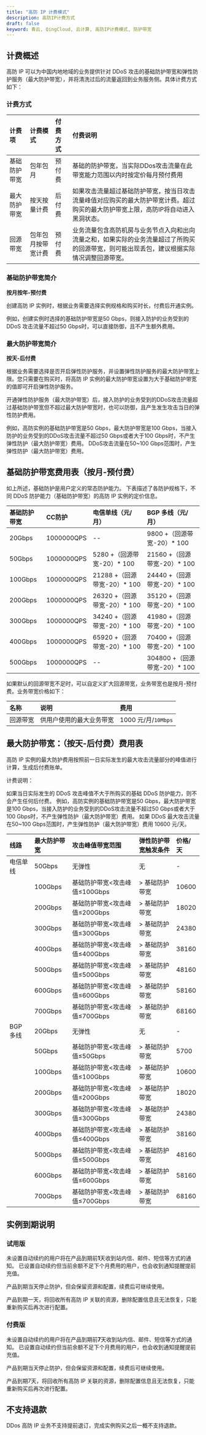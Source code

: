 ```yaml
---
title: "高防 IP 计费模式"
description: 高防IP计费方式
draft: false
keyword: 青云, QingCloud, 云计算, 高防IP计费模式, 防护带宽
---
```



## 计费概述

高防 IP 可以为中国内地地域的业务提供针对 DDoS 攻击的基础防护带宽和弹性防护服务（最大防护带宽），并将清洗过后的流量返回到业务服务侧。具体计费方式如下：

### 计费方式

| 计费项 |	计费模式 | 付费方式 |	付费说明 |
|:--- |:--- |:--- |:--- |
| 基础防护带宽 |    包年包月| 预付费 |基础的防护带宽，当实际DDos攻击流量在此带宽能力范围以内时按定价每月预付费用|
| 最大防护带宽 |    按天按量计费 | 后付费 | 如果攻击流量超过基础防护带宽，按当日攻击流量峰值对应购买的最大防护带宽计费。超过购买的最大防护带宽上限，高防IP将自动进入黑洞状态。 |
| 回源带宽 |	包年包月按带宽计费| 预付费 | 业务流量包含高防机房与业务节点入向和出向流量之和，如果实际的业务流量超过了所购买的回源带宽，则可能出现丢包，建议根据实际情况调整回源带宽。 |


### 基础防护带宽简介

**按月按年-预付费**

创建高防 IP 实例时，根据业务需要选择实例规格和购买时长，付费后开通实例。

例如，创建实例时选择的基础防护带宽是50 Gbps，则接入防护的业务受到的 DDoS 攻击流量不超过50 Gbps时，可以直接防御，且不产生额外费用。

### 最大防护带宽简介

**按天-后付费**

根据业务需要选择是否开启弹性防护服务，并设置弹性防护服务的最大防护带宽上限。您只需要在购买时，将高防 IP 实例的最大防护带宽设置为大于基础防护带宽的值即可开启弹性防护服务。

开通弹性防护服务（最大防护带宽）后，接入防护的业务受到的DDoS攻击流量超过基础防护带宽但不超过最大防护带宽时，也可以防御，且产生发生攻击当日的弹性防护费用。

例如，高防实例的基础防护带宽是50 Gbps，最大防护带宽是100 Gbps，当接入防护的业务受到的DDoS攻击流量不超过50 Gbps或者大于100 Gbps时，不产生弹性防护（最大防护带宽）费用。
DDoS攻击流量在50~100 Gbps范围时，产生弹性防护（最大防护带宽）费用。


## 基础防护带宽费用表（按月-预付费）

如上所述，基础防护是用户定义的常态防护能力。
下表描述了各防护规格下，不同 DDoS 防护能力（基础防护带宽）的高防 IP 实例的定价信息。

| 基础防护带宽 |	CC防护 | 电信单线（元/月） | BGP 多线（元/月） |
|:----|:----|:----|:----|
| 20Gbps | 1000000QPS| --  |	9800 +（回源带宽-20）* 100 |
| 50Gbps | 1000000QPS| 5280 +（回源带宽-20）* 100 |	21560 +（回源带宽-20）* 100 |
| 100Gbps |1000000QPS| 21288 +（回源带宽-20）* 100 |	24440 +（回源带宽-20）* 100 |
| 200Gbps |	1000000QPS| 26320 +（回源带宽-20）* 100 |	35120 +（回源带宽-20）* 100 |
| 300Gbps |	1000000QPS| 34240 +（回源带宽-20）* 100 |	41980 +（回源带宽-20）* 100 |
| 400Gbps |	1000000QPS| 65920 +（回源带宽-20）* 100 |	70400 +（回源带宽-20）* 100 |
| 500Gbps |	1000000QPS|   -- |	304800 +（回源带宽-20）* 100 |

如果默认的回源带宽不足时，可以自定义扩大回源带宽，业务带宽也是按月-预付费。业务带宽价格如下：

| 名称 | 说明|	费用 |
|:----|:----|:----|
| 回源带宽 | 供用户使用的最大业务带宽   |	1000 元/月/`10Mbps` |


## 最大防护带宽：（按天-后付费）费用表

高防 IP 实例的最大防护费用按照前一日实际发生的最大攻击流量部分的峰值进行计算，生成后付费账单。

计费说明：

如果当日实际发生的 DDoS 攻击峰值不大于所购买的基础 DDoS 防护能力，则不会产生任何后付费。
例如，高防实例的基础防护带宽是50 Gbps，最大防护带宽是100 Gbps，当接入防护的业务受到的DDoS攻击流量不超过50 Gbps或者大于100 Gbps时，不产生弹性防护（最大防护带宽）费用。
如果 DDoS 最大攻击流量在50~100 Gbps范围时，产生弹性防护（最大防护带宽）费用 10600 元/天。

| 线路     | 最大防护带宽 | 攻击峰值带宽范围              | 弹性防护带宽触发条件 | 价格/天 |
| :------- | :----------- | :---------------------------- | :------------------- | :------ |
| 电信单线 | 50Gbps       | 无弹性                        | 无                   | -       |
|          | 100Gbps      | 基础防护带宽<攻击峰值≤100Gbps | > 基础防护带宽       | 10600   |
|          | 200Gbps      | 基础防护带宽<攻击峰值≤200Gbps | > 基础防护带宽       | 18020   |
|          | 300Gbps      | 基础防护带宽<攻击峰值≤300Gbps | > 基础防护带宽       | 24380   |
|          | 400Gbps      | 基础防护带宽<攻击峰值≤400Gbps | > 基础防护带宽       | 38160   |
|          | 500Gbps      | 基础防护带宽<攻击峰值≤500Gbps | > 基础防护带宽       | 48160   |
|          | 600Gbps      | 基础防护带宽<攻击峰值≤600Gbps | > 基础防护带宽       | 58160   |
|          | 700Gbps      | 基础防护带宽<攻击峰值≤700Gbps | > 基础防护带宽       | 68160   |
| BGP 多线 | 20Gbps       | 无弹性                        | 无                   | -       |
|          | 50Gbps       | 基础防护带宽<攻击峰值≤50Gbps  | > 基础防护带宽       | 5700    |
|          | 100Gbps      | 基础防护带宽<攻击峰值≤100Gbps | > 基础防护带宽       | 10600   |
|          | 200Gbps      | 基础防护带宽<攻击峰值≤200Gbps | > 基础防护带宽       | 18020   |
|          | 300Gbps      | 基础防护带宽<攻击峰值≤300Gbps | > 基础防护带宽       | 24380   |
|          | 400Gbps      | 基础防护带宽<攻击峰值≤400Gbps | > 基础防护带宽       | 38160   |
|          | 500Gbps      | 基础防护带宽<攻击峰值≤500Gbps | > 基础防护带宽       | 48160   |
|          | 600Gbps      | 基础防护带宽<攻击峰值≤600Gbps | > 基础防护带宽       | 58160   |
|          | 700Gbps      | 基础防护带宽<攻击峰值≤700Gbps | > 基础防护带宽       | 68160   |

## 实例到期说明

### 试用版
未设置自动续约的用户将在产品到期前**1**天收到站内信、邮件、短信等方式的通知。 已设置自动续约但当前余额不足下个月费用的用户，也会收到通知提醒提前充值。

产品到期当天停止防护，但会保留资源和配置，续费后可继续使用。

产品到期一天，将回收所有高防 IP 关联的资源，删除配置信息且无法恢复，只能重新购买后再次进行配置。

### 付费版

未设置自动续约的用户将在产品到期前**7**天收到站内信、邮件、短信等方式的通知。 已设置自动续约但当前余额不足下个月费用的用户，也会收到通知提醒提前充值。

产品到期当天停止防护，但会保留资源和配置，续费后可继续使用。

产品到期7天，将回收所有高防 IP 关联的资源，删除配置信息且无法恢复，只能重新购买后再次进行配置。


## 不支持退款
DDos 高防 IP 业务不支持提前退订，完成实例购买之后一概不支持退款。

